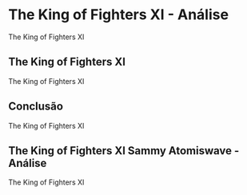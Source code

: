 ---
---

# The King of Fighters XI - Análise

The King of Fighters XI

## The King of Fighters XI

The King of Fighters XI

## Conclusão

The King of Fighters XI

## The King of Fighters XI Sammy Atomiswave - Análise

The King of Fighters XI
